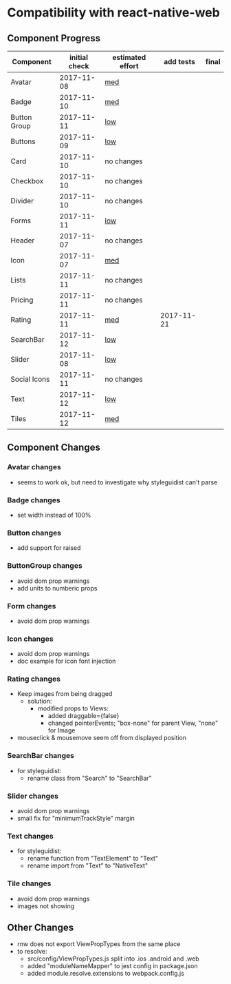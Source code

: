 # Compatibility with react-native-web

## Component Progress

| Component    | initial check | estimated effort            | add tests  | final |
| ------------ | ------------- | --------------------------- | ---------- | ----- |
| Avatar       | 2017-11-08    | [med](#avatar-changes)      |
| Badge        | 2017-11-10    | [med](#badge-changes)       |
| Button Group | 2017-11-11    | [low](#buttongroup-changes) |
| Buttons      | 2017-11-09    | [low](#button-changes)      |
| Card         | 2017-11-10    | no changes                  |
| Checkbox     | 2017-11-10    | no changes                  |
| Divider      | 2017-11-10    | no changes                  |
| Forms        | 2017-11-11    | [low](#form-changes)        |
| Header       | 2017-11-07    | no changes                  |
| Icon         | 2017-11-07    | [med](#icon-changes)        |
| Lists        | 2017-11-11    | no changes                  |
| Pricing      | 2017-11-11    | no changes                  |
| Rating       | 2017-11-11    | [med](#rating-changes)      | 2017-11-21 |
| SearchBar    | 2017-11-12    | [low](#search-changes)      |
| Slider       | 2017-11-08    | [low](#slider-changes)      |
| Social Icons | 2017-11-11    | no changes                  |
| Text         | 2017-11-12    | [low](#text-changes)        |
| Tiles        | 2017-11-12    | [med](#tile-changes)        |

## Component Changes

### Avatar changes
- seems to work ok, but need to investigate why styleguidist can't parse

### Badge changes
- set width instead of 100%

### Button changes
- add support for raised

### ButtonGroup changes
- avoid dom prop warnings
- add units to numberic props

### Form changes
- avoid dom prop warnings

### Icon changes
- avoid dom prop warnings
- doc example for icon font injection

### Rating changes
- Keep images from being dragged
  - solution:
    - modified props to Views:
      - added draggable={false}
      - changed pointerEvents; "box-none" for parent View, "none" for Image
- mouseclick & mousemove seem off from displayed position

### SearchBar changes
- for styleguidist:
  - rename class from "Search" to "SearchBar"

### Slider changes
- avoid dom prop warnings
- small fix for "minimumTrackStyle" margin

### Text changes
- for styleguidist:
  - rename function from "TextElement" to "Text"
  - rename import from "Text" to "NativeText"

### Tile changes
- avoid dom prop warnings
- images not showing

## Other Changes
- rnw does not export ViewPropTypes from the same place
- to resolve:
  - src/config/ViewPropTypes.js split into .ios .android and .web
  - added "moduleNameMapper" to jest config in package.json
  - added module.resolve.extensions to webpack.config.js
